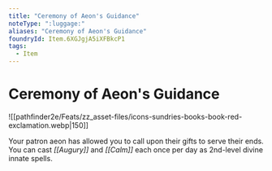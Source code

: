 ```yaml
---
title: "Ceremony of Aeon's Guidance"
noteType: ":luggage:"
aliases: "Ceremony of Aeon's Guidance"
foundryId: Item.6XGJgjA5iXFBkcP1
tags:
  - Item
---
```


# Ceremony of Aeon's Guidance
![[pathfinder2e/Feats/zz_asset-files/icons-sundries-books-book-red-exclamation.webp|150]]

Your patron aeon has allowed you to call upon their gifts to serve their ends. You can cast _[[Augury]]_ and _[[Calm]]_ each once per day as 2nd-level divine innate spells.
